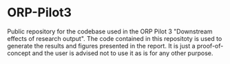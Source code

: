 # ORP-Pilot3
Public repository for the codebase used in the ORP Pilot 3 "Downstream effects of research output".
The code contained in this repositoty is used to generate the results and
figures presented in the report. It is just a proof-of-concept and the user is
advised not to use it as is for any other purpose.
